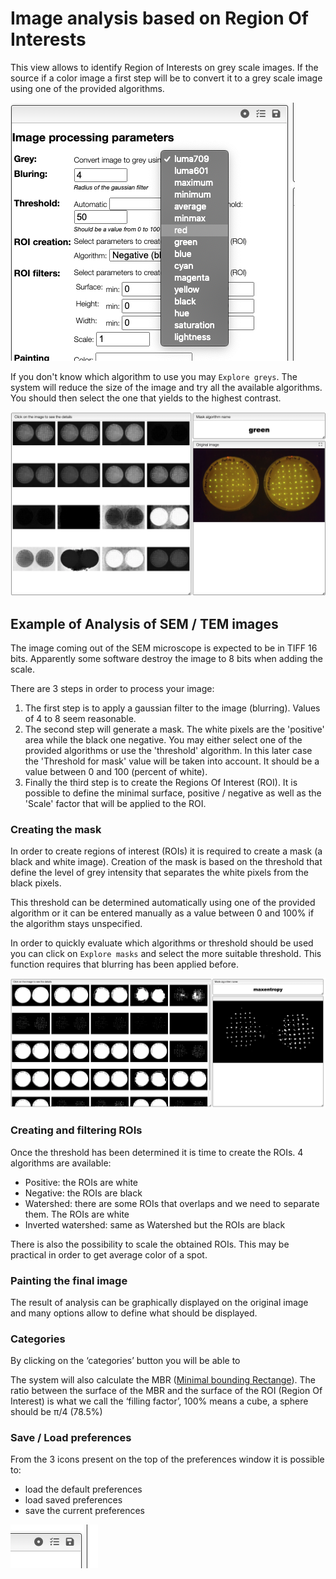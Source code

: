 # Image analysis based on Region Of Interests

This view allows to identify Region of Interests on grey scale images. If the source if a color
image a first step will be to convert it to a grey scale image using one of the provided algorithms.

<img src="images/greysAlgorithms.png" />

If you don't know which algorithm to use you may `Explore greys`. The system will reduce the size of the image
and try all the available algorithms. You should then select the one that yields to the highest contrast.

<img src="images/greys.png" />

## Example of Analysis of SEM / TEM images

The image coming out of the SEM microscope is expected to be in TIFF 16 bits. Apparently some software destroy the image to 8 bits when adding the scale.

There are 3 steps in order to process your image:

1. The first step is to apply a gaussian filter to the image \(blurring\). Values of 4 to 8 seem reasonable.
2. The second step will generate a mask. The white pixels are the 'positive' area while the black one negative. You may either select one of the provided algorithms or use the 'threshold' algorithm. In this later case the 'Threshold for mask' value will be taken into account. It should be a value between 0 and 100 \(percent of white\).
3. Finally the third step is to create the Regions Of Interest \(ROI\). It is possible to define the minimal surface, positive / negative as well as the 'Scale' factor that will be applied to the ROI.

### Creating the mask

In order to create regions of interest (ROIs) it is required to create a mask (a black and white image). Creation of the mask is based on the threshold that define the level of grey intensity that separates the white pixels from the black pixels.

This threshold can be determined automatically using one of the provided algorithm or it can be entered manually as a value between 0 and 100% if the algorithm stays unspecified.

In order to quickly evaluate which algorithms or threshold should be used you can click on `Explore masks` and select the more suitable threshold. This function requires that blurring has been applied before.

<img src="images/masks.png" />

### Creating and filtering ROIs

Once the threshold has been determined it is time to create the ROIs. 4 algorithms are available:

- Positive: the ROIs are white
- Negative: the ROIs are black
- Watershed: there are some ROIs that overlaps and we need to separate them. The ROIs are white
- Inverted watershed: same as Watershed but the ROIs are black

There is also the possibility to scale the obtained ROIs. This may be practical in order to get average color of a spot.

### Painting the final image

The result of analysis can be graphically displayed on the original image and many options allow to define what should be displayed.

### Categories

By clicking on the ‘categories’ button you will be able to

The system will also calculate the MBR \([Minimal bounding Rectange](https://en.wikipedia.org/wiki/Minimum_bounding_rectangle)\). The ratio between the surface of the MBR and the surface of the ROI \(Region Of Interest\) is what we call the ‘filling factor’, 100% means a cube, a sphere should be π/4 \(78.5%\)

### Save / Load preferences

From the 3 icons present on the top of the preferences window it is possible to:

- load the default preferences
- load saved preferences
- save the current preferences

<img src="images/saveLoadPrefs.png" />
